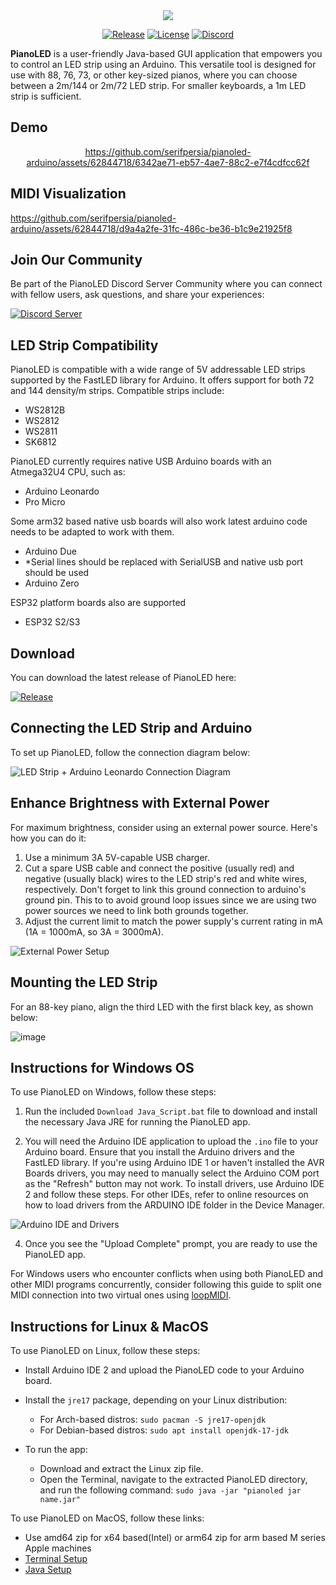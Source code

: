 <div align="center">
  <img src="https://github.com/serifpersia/pianoled-arduino/assets/62844718/e9590b41-9b51-454a-9bdc-87c7362fdaef">
  
  [![Release](https://img.shields.io/github/release/serifpersia/pianoled-arduino.svg?style=flat-square)](https://github.com/serifpersia/pianoled-arduino/releases)
  [![License](https://img.shields.io/github/license/serifpersia/pianoled-arduino?color=blue&style=flat-square)](https://raw.githubusercontent.com/serifpersia/pianoled-arduino/master/LICENSE)
  [![Discord](https://img.shields.io/discord/1077195120950120458.svg?colorB=blue&label=discord&style=flat-square)](https://discord.gg/S6xmuX4Hx5)
</div>

**PianoLED** is a user-friendly Java-based GUI application that empowers you to control an LED strip using an Arduino. This versatile tool is designed for use with 88, 76, 73, or other key-sized pianos, where you can choose between a 2m/144 or 2m/72 LED strip. For smaller keyboards, a 1m LED strip is sufficient.

## Demo
<div align="center">

https://github.com/serifpersia/pianoled-arduino/assets/62844718/6342ae71-eb57-4ae7-88c2-e7f4cdfcc62f

</div>

## MIDI Visualization

https://github.com/serifpersia/pianoled-arduino/assets/62844718/d9a4a2fe-31fc-486c-be36-b1c9e21925f8

## Join Our Community

Be part of the PianoLED Discord Server Community where you can connect with fellow users, ask questions, and share your experiences:

[![Discord Server](https://discordapp.com/api/guilds/1077195120950120458/widget.png?style=banner2)](https://discord.gg/S6xmuX4Hx5)

## LED Strip Compatibility

PianoLED is compatible with a wide range of 5V addressable LED strips supported by the FastLED library for Arduino. It offers support for both 72 and 144 density/m strips. Compatible strips include:

- WS2812B
- WS2812
- WS2811
- SK6812

PianoLED currently requires native USB Arduino boards with an Atmega32U4 CPU, such as:

- Arduino Leonardo
- Pro Micro

Some arm32 based native usb boards will also work latest arduino code needs to be adapted to work with them.
- Arduino Due
- *Serial lines should be replaced with SerialUSB and native usb port should be used
- Arduino Zero

ESP32 platform boards also are supported
- ESP32 S2/S3

## Download

You can download the latest release of PianoLED here:

 [![Release](https://img.shields.io/github/release/serifpersia/pianoled-arduino.svg?style=flat-square)](https://github.com/serifpersia/pianoled-arduino/releases)

## Connecting the LED Strip and Arduino

To set up PianoLED, follow the connection diagram below:

![LED Strip + Arduino Leonardo Connection Diagram](https://user-images.githubusercontent.com/62844718/221054671-316bdee3-8a36-4753-bfb5-a574059c51ca.png)

## Enhance Brightness with External Power

For maximum brightness, consider using an external power source. Here's how you can do it:

1. Use a minimum 3A 5V-capable USB charger.
2. Cut a spare USB cable and connect the positive (usually red) and negative (usually black) wires to the LED strip's red and white wires, respectively.
Don't forget to link this ground connection to arduino's ground pin. This to to avoid ground loop issues since we are using two power sources we need to link both grounds
together.
4. Adjust the current limit to match the power supply's current rating in mA (1A = 1000mA, so 3A = 3000mA).

![External Power Setup](https://github.com/serifpersia/pianoled-arduino/assets/62844718/767c5a59-e80c-4aa8-97db-f6af03f68f24.png)

## Mounting the LED Strip

For an 88-key piano, align the third LED with the first black key, as shown below:

![image](https://user-images.githubusercontent.com/62844718/235168165-9b97120a-66ed-44f5-a7fb-11cc164cf945.png)

## Instructions for Windows OS

To use PianoLED on Windows, follow these steps:

1. Run the included `Download Java_Script.bat` file to download and install the necessary Java JRE for running the PianoLED app.

2. You will need the Arduino IDE application to upload the `.ino` file to your Arduino board. Ensure that you install the Arduino drivers and the FastLED library. If you're using Arduino IDE 1 or haven't installed the AVR Boards drivers, you may need to manually select the Arduino COM port as the "Refresh" button may not work. To install drivers, use Arduino IDE 2 and follow these steps. For other IDEs, refer to online resources on how to load drivers from the ARDUINO IDE folder in the Device Manager.

![Arduino IDE and Drivers](https://github.com/serifpersia/pianoled-arduino/assets/62844718/67236214-f701-4f23-bba4-663ad9c5babd.png)

4. Once you see the "Upload Complete" prompt, you are ready to use the PianoLED app.

For Windows users who encounter conflicts when using both PianoLED and other MIDI programs concurrently, consider following this guide to split one MIDI connection into two virtual ones using [loopMIDI](https://tristancalderbank.com/2020/08/19/how-to-use-the-same-midi-device-on-windows-across-multiple-programs-at-the-same-time/).

## Instructions for Linux & MacOS

To use PianoLED on Linux, follow these steps:

- Install Arduino IDE 2 and upload the PianoLED code to your Arduino board.

- Install the `jre17` package, depending on your Linux distribution:

  - For Arch-based distros: `sudo pacman -S jre17-openjdk`
  - For Debian-based distros: `sudo apt install openjdk-17-jdk`

- To run the app:

  - Download and extract the Linux zip file.
  - Open the Terminal, navigate to the extracted PianoLED directory, and run the following command: `sudo java -jar "pianoled jar name.jar"`

To use PianoLED on MacOS, follow these links:
- Use amd64 zip for x64 based(Intel) or arm64 zip for arm based M series Apple machines
- [Terminal Setup](https://phoenixnap.com/kb/change-zsh-to-bash-mac#:~:text=Zsh%20replaced%20Bash%20as%20macOS's,helpful%20in%20the%20macOS%20terminal)
- [Java Setup](https://www.youtube.com/watch?v=RfIiBMJqvp8)
